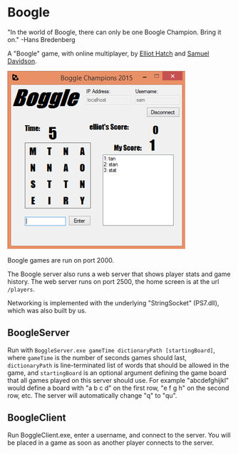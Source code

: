 Boogle
======

"In the world of Boogle, there can only be one Boogle Champion. Bring it on." -Hans Bredenberg

A "Boogle" game, with online multiplayer, by [Elliot Hatch](https://github.com/elliothatch) and [Samuel Davidson](https://github.com/samdamana).  

![Playing a game of Boogle](docs/images/playing.png)

Boogle games are run on port 2000.  

The Boogle server also runs a web server that shows player stats and game history. The web server runs on port 2500, the home screen is at the url `/players`.  

Networking is implemented with the underlying "StringSocket" (PS7.dll), which was also built by us.


BoogleServer
------------
Run with `BoggleServer.exe gameTime dictionaryPath [startingBoard]`, where `gameTime`
is the number of seconds games should last, `dictionaryPath` is line-terminated list of words that should
be allowed in the game, and `startingBoard` is an optional argument defining the game board
that all games played on this server should use. For example "abcdefghijkl" would define a board with
"a b c d" on the first row, "e f g h" on the second row, etc. The server will automatically change "q" to "qu".



BoogleClient
------------
Run BoggleClient.exe, enter a username, and connect to the server. You will be placed in a game as soon as another
player connects to the server.
